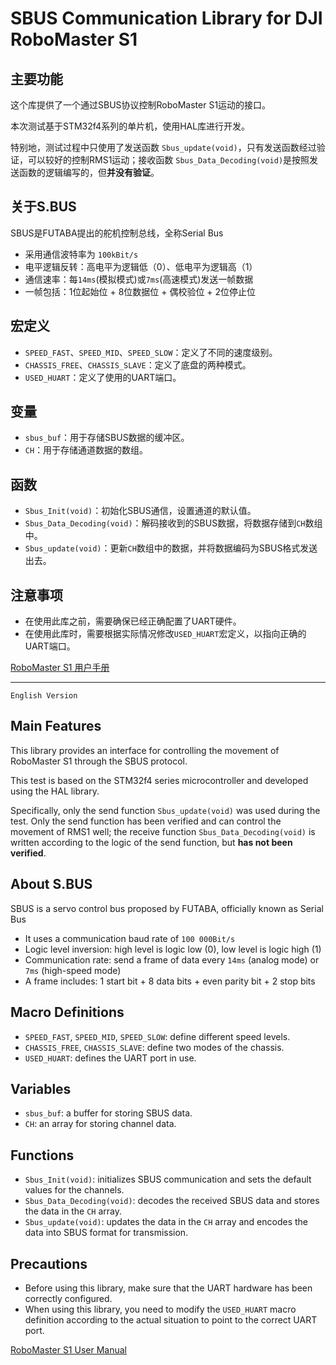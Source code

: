 # SBUS Communication Library for DJI RoboMaster S1
## 主要功能
这个库提供了一个通过SBUS协议控制RoboMaster S1运动的接口。

本次测试基于STM32f4系列的单片机，使用HAL库进行开发。

特别地，测试过程中只使用了发送函数 `Sbus_update(void)`，只有发送函数经过验证，可以较好的控制RMS1运动；接收函数 `Sbus_Data_Decoding(void)`是按照发送函数的逻辑编写的，但**并没有验证**。


## 关于S.BUS
SBUS是FUTABA提出的舵机控制总线，全称Serial Bus
- 采用通信波特率为 `100kBit/s`
- 电平逻辑反转：高电平为逻辑低（0）、低电平为逻辑高（1）
- 通信速率：每`14ms`(模拟模式)或`7ms`(高速模式)发送一帧数据
- 一帧包括：1位起始位 + 8位数据位 + 偶校验位 + 2位停止位


## 宏定义
- `SPEED_FAST`、`SPEED_MID`、`SPEED_SLOW`：定义了不同的速度级别。
- `CHASSIS_FREE`、`CHASSIS_SLAVE`：定义了底盘的两种模式。
- `USED_HUART`：定义了使用的UART端口。

## 变量
- `sbus_buf`：用于存储SBUS数据的缓冲区。
- `CH`：用于存储通道数据的数组。

## 函数
- `Sbus_Init(void)`：初始化SBUS通信，设置通道的默认值。
- `Sbus_Data_Decoding(void)`：解码接收到的SBUS数据，将数据存储到`CH`数组中。
- `Sbus_update(void)`：更新`CH`数组中的数据，并将数据编码为SBUS格式发送出去。

## 注意事项

- 在使用此库之前，需要确保已经正确配置了UART硬件。
- 在使用此库时，需要根据实际情况修改`USED_HUART`宏定义，以指向正确的UART端口。

[RoboMaster S1 用户手册](https://dl.djicdn.com/downloads/robomaster-s1/20220429UM/RoboMaster_S1_User_Manual_v1.8_CHS.pdf)

___
`English Version`

## Main Features
This library provides an interface for controlling the movement of RoboMaster S1 through the SBUS protocol.

This test is based on the STM32f4 series microcontroller and developed using the HAL library.

Specifically, only the send function `Sbus_update(void)` was used during the test. Only the send function has been verified and can control the movement of RMS1 well; the receive function `Sbus_Data_Decoding(void)` is written according to the logic of the send function, but **has not been verified**.

## About S.BUS
SBUS is a servo control bus proposed by FUTABA, officially known as Serial Bus
- It uses a communication baud rate of `100 000Bit/s`
- Logic level inversion: high level is logic low (0), low level is logic high (1)
- Communication rate: send a frame of data every `14ms` (analog mode) or `7ms` (high-speed mode)
- A frame includes: 1 start bit + 8 data bits + even parity bit + 2 stop bits

## Macro Definitions
- `SPEED_FAST`, `SPEED_MID`, `SPEED_SLOW`: define different speed levels.
- `CHASSIS_FREE`, `CHASSIS_SLAVE`: define two modes of the chassis.
- `USED_HUART`: defines the UART port in use.

## Variables
- `sbus_buf`: a buffer for storing SBUS data.
- `CH`: an array for storing channel data.

## Functions
- `Sbus_Init(void)`: initializes SBUS communication and sets the default values for the channels.
- `Sbus_Data_Decoding(void)`: decodes the received SBUS data and stores the data in the `CH` array.
- `Sbus_update(void)`: updates the data in the `CH` array and encodes the data into SBUS format for transmission.

## Precautions
- Before using this library, make sure that the UART hardware has been correctly configured.
- When using this library, you need to modify the `USED_HUART` macro definition according to the actual situation to point to the correct UART port.

[RoboMaster S1 User Manual](https://dl.djicdn.com/downloads/robomaster-s1/20220429UM/RoboMaster_S1_User_Manual_v1.8_EN.pdf)
